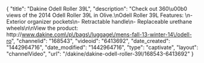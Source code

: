 {
    "title": "Dakine Odell Roller 39L",
    "description": "Check out 360\u00b0 views of the 2014 Odell Roller 39L in Olive.\nOdell Roller 39L Features: \n- Exterior organizer pockets\n- Retractable handle\n- Replaceable urethane wheels\n\nView the product: http:\/\/www.dakine.com\/p\/bags\/luggage\/mens-fall-13-winter-14\/odell-ro",
    "channelid": "168543",
    "videoid": "6413692",
    "date_created": "1442964716",
    "date_modified": "1442964716",
    "type": "captivate",
    "layout": "channelVideo",
    "url": "\/dakine\/dakine-odell-roller-39l\/168543-6413692"
}